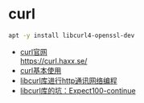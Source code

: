 # curl

```bash
apt -y install libcurl4-openssl-dev
```

- [curl官网](https://curl.haxx.se/)  
  <https://curl.haxx.se/>
- [curl基本使用](curl.use.md)
- [libcurl库进行http通讯网络编程](c++.curl.http.md)
- [libcurl库的坑：Expect100-continue](libcurl.post.expect100-continue.md)
